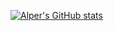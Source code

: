 [![Alper's GitHub stats](https://github-readme-stats.vercel.app/api?username=alperozoner&show_icons=true&theme=gruvbox&show_icons=true&)](https://github.com/anuraghazra/github-readme-stats)
